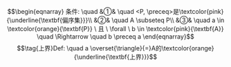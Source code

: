 $$\begin{eqnarray}
条件: \quad
&①& \quad <P, \preceq>是\textcolor{pink}{\underline{\textbf{偏序集}}}\\
&②& \quad A \subseteq P\\
&③& \quad a \in \textcolor{orange}{\textbf{P}} \ 且 \ \forall \ b \in \textcolor{pink}{\textbf{A}} \quad \Rightarrow \quad b \preceq a
\end{eqnarray}$$
$$\tag{上界}Def: \quad a \overset{\triangle}{=}A的\textcolor{orange}{\underline{\textbf{上界}}}$$